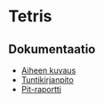 Tetris
======
Dokumentaatio
-------------
- [Aiheen kuvaus](dokumentaatio/aiheenKuvausJaRakenne.md)
- [Tuntikirjanpito](dokumentaatio/tuntikirjanpito.md)
- [Pit-raportti](dokumentaatio/pit/201608310251/index.html)
